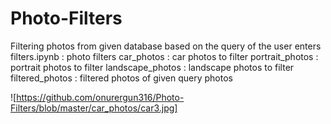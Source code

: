 # Photo-Filters
Filtering photos from given database based on the query of the user enters
filters.ipynb : photo filters 
car_photos : car photos to filter
portrait_photos : portrait photos to filter
landscape_photos : landscape photos to filter
filtered_photos : filtered photos of given query photos 

![https://github.com/onurergun316/Photo-Filters/blob/master/car_photos/car3.jpg]

